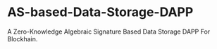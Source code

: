 # AS-based-Data-Storage-DAPP
A Zero-Knowledge Algebraic Signature Based Data Storage DAPP For Blockhain.
